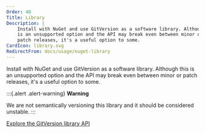 ```yaml
---
Order: 40
Title: Library
Description: |
    Install with NuGet and use GitVersion as a software library. Although this
    is an unsupported option and the API may break even between minor or
    patch releases, it's a useful option to some.
CardIcon: library.svg
RedirectFrom: docs/usage/nuget-library
---
```


Install with NuGet and use GitVersion as a software library. Although this
is an unsupported option and the API may break even between minor or
patch releases, it's a useful option to some.

:::{.alert .alert-warning}
**Warning**

We are not semantically versioning this library and it should be considered
unstable.
:::

<a href="/api" class="btn btn-primary">Explore the GitVersion library API</a>
